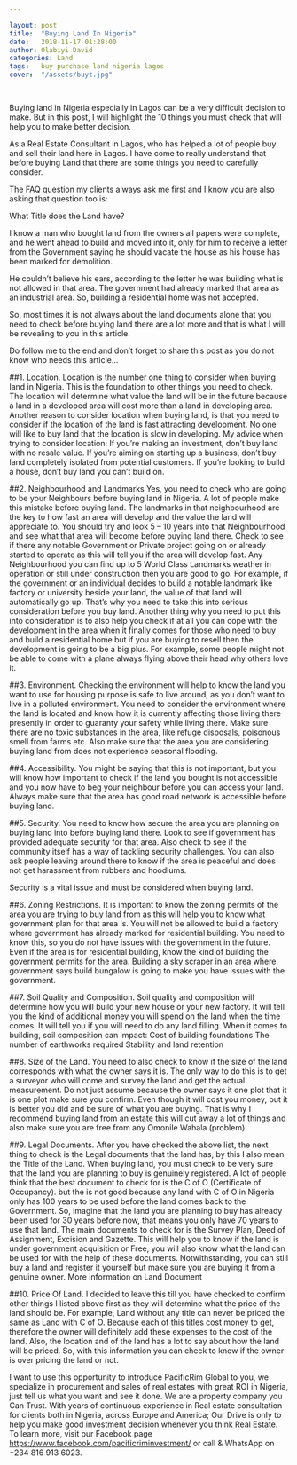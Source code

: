 ```yaml
---

layout: post
title:  "Buying Land In Nigeria"
date:   2018-11-17 01:28:00
author: Olabiyi David
categories: Land
tags:   buy purchase land nigeria lagos
cover:  "/assets/buyt.jpg"

---
```



Buying land in Nigeria especially in Lagos can be a very difficult decision to make. But in this post, I will highlight the 10 things you must check that will help you to make better decision.

As a Real Estate Consultant in Lagos, who has helped a lot of people buy and sell their land here in Lagos. I have come to really understand that before buying Land that there are some things you need to carefully consider.

The FAQ question my clients always ask me first and I know you are also asking that question too is:

What Title does the Land have?

I know a man who bought land from the owners all papers were complete, and he went ahead to build and moved into it, only for him to receive a letter from the Government saying he should vacate the house as his house has been marked for demolition.

He couldn’t believe his ears, according to the letter he was building what is not allowed in that area.
The government had already marked that area as an industrial area. So, building a residential home was not accepted.

So, most times it is not always about the land documents alone that you need to check before buying land there are a lot more and that is what I will be revealing to you in this article.

Do follow me to the end and don’t forget to share this post as you do not know who needs this article…

##1. Location.
Location is the number one thing to consider when buying land in Nigeria. This is the foundation to other things you need to check.
The location will determine what value the land will be in the future because a land in a developed area will cost more than a land in developing area.
Another reason to consider location when buying land, is that you need to consider if the location of the land is fast attracting development.
No one will like to buy land that the location is slow in developing.
My advice when trying to consider location:
If you’re making an investment, don’t buy land with no resale value.
If you’re aiming on starting up a business, don’t buy land completely isolated from potential customers.
If you’re looking to build a house, don’t buy land you can’t build on.

##2. Neighbourhood and Landmarks
Yes, you need to check who are going to be your Neighbours before buying land in Nigeria.
A lot of people make this mistake before buying land. The landmarks in that neighbourhood are the key to how fast an area will develop and the value the land will appreciate to.
You should try and look 5 – 10 years into that Neighbourhood and see what that area will become before buying land there.
Check to see if there any notable Government or Private project going on or already started to operate as this will tell you if the area will develop fast.
Any Neighbourhood you can find up to 5 World Class Landmarks weather in operation or still under construction then you are good to go.
For example, if the government or an individual decides to build a notable landmark like factory or university beside your land, the value of that land will automatically go up.
That’s why you need to take this into serious consideration before you buy land.
Another thing why you need to put this into consideration is to also help you check if at all you can cope with the development in the area when it finally comes for those who need to buy and build a residential home but if you are buying to resell then the development is going to be a big plus.
For example, some people might not be able to come with a plane always flying above their head why others love it.

##3. Environment.
Checking the environment will help to know the land you want to use for housing purpose is safe to live around, as you don’t want to live in a polluted environment.
You need to consider the environment where the land is located and know how it is currently affecting those living there presently in order to guaranty your safety while living there.
Make sure there are no toxic substances in the area, like refuge disposals, poisonous smell from farms etc.
Also make sure that the area you are considering buying land from does not experience seasonal flooding.
 
##4. Accessibility.
You might be saying that this is not important, but you will know how important to check if the land you bought is not accessible and you now have to beg your neighbour before you can access your land.
Always make sure that the area has good road network is accessible before buying land.

##5. Security.
You need to know how secure the area you are planning on buying land into before buying land there.
Look to see if government has provided adequate security for that area. Also check to see if the community itself has a way of tackling security challenges.
You can also ask people leaving around there to know if the area is peaceful and does not get harassment from rubbers and hoodlums.

Security is a vital issue and must be considered when buying land.

##6. Zoning Restrictions.
It is important to know the zoning permits of the area you are trying to buy land from as this will help you to know what government plan for that area is.
You will not be allowed to build a factory where government has already marked for residential building. You need to know this, so you do not have issues with the government in the future.
Even if the area is for residential building, know the kind of building the government permits for the area.
Building a sky scraper in an area where government says build bungalow is going to make you have issues with the government.
 
##7. Soil Quality and Composition.
Soil quality and composition will determine how you will build your new house or your new factory.
It will tell you the kind of additional money you will spend on the land when the time comes. It will tell you if you will need to do any land filling.
When it comes to building, soil composition can impact:
Cost of building foundations
The number of earthworks required
Stability and land retention 

##8. Size of the Land.
You need to also check to know if the size of the land corresponds with what the owner says it is.
The only way to do this is to get a surveyor who will come and survey the land and get the actual measurement.
Do not just assume because the owner says it one plot that it is one plot make sure you confirm.
Even though it will cost you money, but it is better you did and be sure of what you are buying.
That is why I recommend buying land from an estate this will cut away a lot of things and also make sure you are free from any Omonile Wahala (problem).

##9. Legal Documents.
After you have checked the above list, the next thing to check is the Legal documents that the land has, by this I also mean the Title of the Land.
When buying land, you must check to be very sure that the land you are planning to buy is genuinely registered.
A lot of people think that the best document to check for is the C of O (Certificate of Occupancy). but the is not good because any land with C of O in Nigeria only has 100 years to be used before the land comes back to the Government.
So, imagine that the land you are planning to buy has already been used for 30 years before now, that means you only have 70 years to use that land.
The main documents to check for is the Survey Plan, Deed of Assignment, Excision and Gazette.
This will help you to know if the land is under government acquisition or Free, you will also know what the land can be used for with the help of these documents.
Notwithstanding, you can still buy a land and register it yourself but make sure you are buying it from a genuine owner.
More information on Land Document

##10. Price Of Land.
I decided to leave this till you have checked to confirm other things I listed above first as they will determine what the price of the land should be.
For example, Land without any title can never be priced the same as Land with C of O.
Because each of this titles cost money to get, therefore the owner will definitely add these expenses to the cost of the land.
Also, the location and of the land has a lot to say about how the land will be priced.
So, with this information you can check to know if the owner is over pricing the land or not.

I want to use this opportunity to introduce PacificRim Global to you, we specialize in procurement and sales of real estates with great ROI in Nigeria, just tell us what you want and see it done. We are a property company you Can Trust. With years of continuous experience in Real estate consultation for clients both in Nigeria, across Europe and America;
Our Drive is only to help you make good investment decision whenever you think Real Estate. To learn more, visit our Facebook page https://www.facebook.com/pacificriminvestment/ or call & WhatsApp on +234 816 913 6023.

[jekyll]:      http://jekyllrb.com
[jekyll-gh]:   https://github.com/jekyll/jekyll
[jekyll-help]: https://github.com/jekyll/jekyll-help
[highlight]:   https://highlightjs.org/
[lightbox]:    http://lokeshdhakar.com/projects/lightbox2/
[jekyll-archive]: https://github.com/jekyll/jekyll-archives
[liquid]: https://github.com/Shopify/liquid/wiki/Liquid-for-Designers

